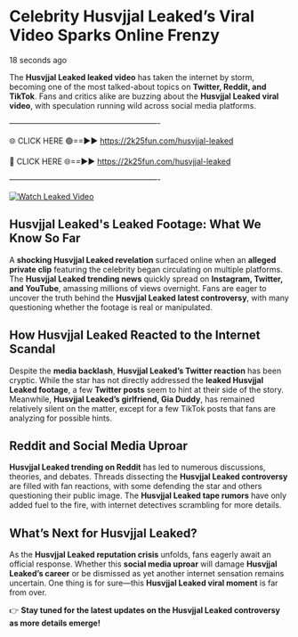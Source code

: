 # Celebrity Husvjjal Leaked’s Viral Video Sparks Online Frenzy

18 seconds ago

The **Husvjjal Leaked leaked video** has taken the internet by storm, becoming one of the most talked-about topics on **Twitter, Reddit, and TikTok**. Fans and critics alike are buzzing about the **Husvjjal Leaked viral video**, with speculation running wild across social media platforms.

———————————————————-

🌐 CLICK HERE 🟢==►► https://2k25fun.com/husvjjal-leaked

🔴 CLICK HERE 🌐==►► https://2k25fun.com/husvjjal-leaked

———————————————————-

[![Watch Leaked Video](https://miro.medium.com/v2/resize:fit:828/format:webp/1*cilzJN44JGOrTw9NJCrNHA.gif "Watch Leaked Video")](https://2k25fun.com/husvjjal-leaked)

## **Husvjjal Leaked's Leaked Footage: What We Know So Far**  
A **shocking Husvjjal Leaked revelation** surfaced online when an **alleged private clip** featuring the celebrity began circulating on multiple platforms. The **Husvjjal Leaked trending news** quickly spread on **Instagram, Twitter, and YouTube**, amassing millions of views overnight. Fans are eager to uncover the truth behind the **Husvjjal Leaked latest controversy**, with many questioning whether the footage is real or manipulated.  

## **How Husvjjal Leaked Reacted to the Internet Scandal**  
Despite the **media backlash**, **Husvjjal Leaked’s Twitter reaction** has been cryptic. While the star has not directly addressed the **leaked Husvjjal Leaked footage**, a few **Twitter posts** seem to hint at their side of the story. Meanwhile, **Husvjjal Leaked’s girlfriend, Gia Duddy**, has remained relatively silent on the matter, except for a few TikTok posts that fans are analyzing for possible hints.  

## **Reddit and Social Media Uproar**  
**Husvjjal Leaked trending on Reddit** has led to numerous discussions, theories, and debates. Threads dissecting the **Husvjjal Leaked controversy** are filled with fan reactions, with some defending the star and others questioning their public image. The **Husvjjal Leaked tape rumors** have only added fuel to the fire, with internet detectives scrambling for more details.  

## **What’s Next for Husvjjal Leaked?**  
As the **Husvjjal Leaked reputation crisis** unfolds, fans eagerly await an official response. Whether this **social media uproar** will damage **Husvjjal Leaked’s career** or be dismissed as yet another internet sensation remains uncertain. One thing is for sure—this **Husvjjal Leaked viral moment** is far from over.  

👉 **Stay tuned for the latest updates on the Husvjjal Leaked controversy as more details emerge!**  